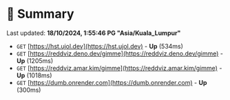 # 📖 Summary
Last updated: **18/10/2024, 1:55:46 PG "Asia/Kuala_Lumpur"**

- `GET` [https://hst.ujol.dev](https://hst.ujol.dev) - **Up** (534ms)
- `GET` [https://reddviz.deno.dev/gimme](https://reddviz.deno.dev/gimme) - **Up** (1205ms)
- `GET` [https://reddviz.amar.kim/gimme](https://reddviz.amar.kim/gimme) - **Up** (1018ms)
- `GET` [https://dumb.onrender.com](https://dumb.onrender.com) - **Up** (300ms)
